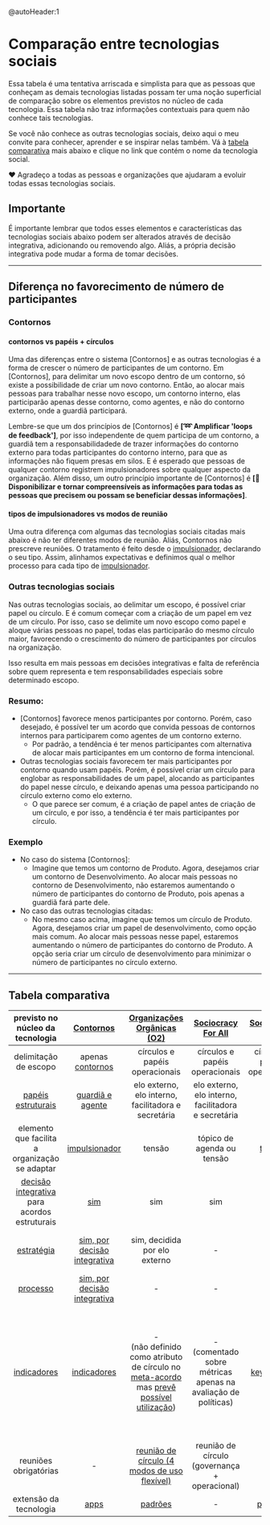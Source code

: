@autoHeader:1

# Comparação entre tecnologias sociais
Essa tabela é uma tentativa arriscada e simplista para que as pessoas que conheçam as demais tecnologias listadas possam ter uma noção superficial de comparação sobre os elementos previstos no núcleo de cada tecnologia.
Essa tabela não traz informações contextuais para quem não conhece tais tecnologias.

Se você não conhece as outras tecnologias sociais, deixo aqui o meu convite para conhecer, aprender e se inspirar nelas também. Vá à [tabela comparativa](#tabela-comparativa-de-outras-diferen%C3%A7as) mais abaixo e clique no link que contém o nome da tecnologia social.

❤️ Agradeço a todas as pessoas e organizações que ajudaram a evoluir todas essas tecnologias sociais.

## Importante

É importante lembrar que todos esses elementos e características das tecnologias sociais abaixo podem ser alterados através de decisão integrativa, adicionando ou removendo algo. Aliás, a própria decisão integrativa pode mudar a forma de tomar decisões.

---

## Diferença no favorecimento de número de participantes
### Contornos

#### contornos vs papéis + círculos
Uma das diferenças entre o sistema [Contornos] e as outras tecnologias é a forma de crescer o número de participantes de um contorno.
Em [Contornos], para delimitar um novo escopo dentro de um contorno, só existe a possibilidade de criar um novo contorno. Então, ao alocar mais pessoas para trabalhar nesse novo escopo, um contorno interno, elas participarão apenas desse contorno, como agentes, e não do contorno externo, onde a guardiã participará.

Lembre-se que um dos princípios de [Contornos] é **[:loop: Amplificar 'loops de feedback']**, por isso independente de quem participa de um contorno, a guardiã tem a responsabilidadede de trazer informações do contorno externo para todas participantes do contorno interno, para que as informações não fiquem presas em silos. E é esperado que pessoas de qualquer contorno registrem impulsionadores sobre qualquer aspecto da organização. Além disso, um outro princípio importante de [Contornos] é **[:loudspeaker: Disponibilizar e tornar compreensíveis as informações para todas as pessoas que precisem ou possam se beneficiar dessas informações]**.

#### tipos de impulsionadores vs modos de reunião

Uma outra diferença com algumas das tecnologias sociais citadas mais abaixo é não ter diferentes modos de reunião. Aliás, Contornos não prescreve reuniões. O tratamento é feito desde o [impulsionador](https://renatocaliari.github.io/contornos/#/contornos?id=impulsionadores), declarando o seu tipo. Assim, alinhamos expectativas e definimos qual o melhor processo para cada tipo de [impulsionador](https://renatocaliari.github.io/contornos/#/contornos?id=impulsionadores).


### Outras tecnologias sociais
Nas outras tecnologias sociais, ao delimitar um escopo, é possível criar papel ou círculo. E é comum começar com a criação de um papel em vez de um círculo. Por isso, caso se delimite um novo escopo como papel e aloque várias pessoas no papel, todas elas participarão do mesmo círculo maior, favorecendo o crescimento do número de participantes por círculos na organização.

Isso resulta em mais pessoas em decisões integrativas e falta de referência sobre quem representa e tem responsabilidades especiais sobre determinado escopo.  

### Resumo:
- [Contornos] favorece menos participantes por contorno. Porém, caso desejado, é possível ter um acordo que convida pessoas de contornos internos para participarem como agentes de um contorno externo.
  - Por padrão, a tendência é ter menos participantes com alternativa de alocar mais participantes em um contorno de forma intencional.
- Outras tecnologias sociais favorecem ter mais participantes por contorno quando usam papéis. Porém, é possível criar um círculo para englobar as responsabilidades de um papel, alocando as participantes do papel nesse círculo, e deixando apenas uma pessoa participando no círculo externo como elo externo.
  - O que parece ser comum, é a criação de papel antes de criação de um círculo, e por isso, a tendência é ter mais participantes por círculo.  

### Exemplo
- No caso do sistema [Contornos]:
  - Imagine que temos um contorno de Produto. Agora, desejamos criar um contorno de Desenvolvimento. Ao alocar mais pessoas no contorno de Desenvolvimento, não estaremos aumentando o número de participantes do contorno de Produto, pois apenas a guardiã fará parte dele.
- No caso das outras tecnologias citadas:
  - No mesmo caso acima, imagine que temos um círculo de Produto. Agora, desejamos criar um papel de desenvolvimento, como opção mais comum. Ao alocar mais pessoas nesse papel, estaremos aumentando o número de participantes do contorno de Produto. A opção seria criar um círculo de desenvolvimento para minimizar o número de participantes no círculo externo.


---

## Tabela comparativa
|  previsto no núcleo da tecnologia | [Contornos](https://github.com/renatoac/contornos/wiki) | [Organizações Orgânicas (O2)](https://o2.targetteal.com/) | [Sociocracy For All](https://www.sociocracyforall.org/) | [Sociocracia 3.0](https://sociocracy30.org/) | [Holacracia](https://www.holacracy.org/) |
| :-------------: | :-------------: | :-------------: | :-------------: | :-------------: | :-------------: |
| delimitação de escopo  | apenas [contornos](contornos) | círculos e papéis operacionais  | círculos e papéis operacionais  | círculos e papéis operacionais | círculos e papéis operacionais |
| [papéis estruturais](contornos#papéis-estruturais) | [guardiã e agente](contornos#papéis-estruturais)  | elo externo, elo interno, facilitadora e secretária  | elo externo, elo interno, facilitadora e secretária  | elos | elo externo, elo interno, facilitadora e secretária  |
| elemento que facilita a organização se adaptar | [impulsionador](contornos#impulsionadores) | tensão | tópico de agenda ou tensão | [tensão](https://patterns.sociocracy30.org/navigate-via-tension.html) | tensão |
| [decisão integrativa](contornos#decis%C3%A3o-integrativa) para acordos estruturais | [sim](contornos#decis%C3%A3o-integrativa) | sim | sim | sim | sim |
| [estratégia](contornos#estrat%C3%A9gia-como)  | [sim, por decisão integrativa](contornos#estrat%C3%A9gia-como)  | sim, decidida por elo externo  | -  | - | sim, decidida pelo elo externo  |
| [processo](contornos#processo-como) | [sim, por decisão integrativa](contornos#processo-como)  | - | -  | - | - |
| [indicadores](contornos#indicadores) | [indicadores](contornos#indicadores) | -<br />(não definido como atributo de círculo no [meta-acordo](https://o2.targetteal.com/meta-acordos) mas [prevê possível utilização](https://o2.targetteal.com/meta-acordos#1-5-transparencia)) | -<br />(comentado sobre métricas apenas na avaliação de políticas) | [key metrics](https://sociocracy30.org/_res/practical-guide/S3-practical-guide.pdf) | -<br />(não é um [atributo de papel](https://github.com/holacracyone/Holacracy-Constitution/blob/v5.0-beta2/Holacracy-Constitution.md#11-role-definition) ou círculo mas deixa em aberto caso um papel [colete métricas](https://github.com/holacracyone/Holacracy-Constitution/blob/v5.0-beta2/Holacracy-Constitution.md#21-duty-of-transparency) e processe em reuniões)  
| reuniões obrigatórias | - | [reunião de círculo (4 modos de uso flexível)](https://o2.targetteal.com/meta-acordos#3-reunioes-de-circulo)  | reunião de círculo (governança + operacional)  | - | reunião de governança e reunião operacional  |
| extensão da tecnologia | [apps](apps) | [padrões](https://o2.targetteal.com/biblioteca/padroes) | - | [padrões](https://illustrations.sociocracy30.org/img/en/framework/pattern-map.png) | [apps](https://www.holacracy.org/apps) |

